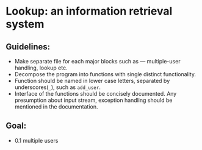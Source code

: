 # Lookup: an information retrieval system

## Guidelines:
- Make separate file for each major blocks such as — multiple-user handling, lookup etc.
- Decompose the program into functions with single distinct functionality.
- Function should be named in lower case letters, separated by underscores(`_`), such as `add_user`.
- Interface of the functions should be concisely documented. Any presumption about input stream, exception handling should be mentioned in the documentation.

## Goal:
- 0.1 multiple users
